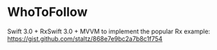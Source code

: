 # WhoToFollow
Swift 3.0 + RxSwift 3.0 + MVVM to implement the popular Rx example: https://gist.github.com/staltz/868e7e9bc2a7b8c1f754
